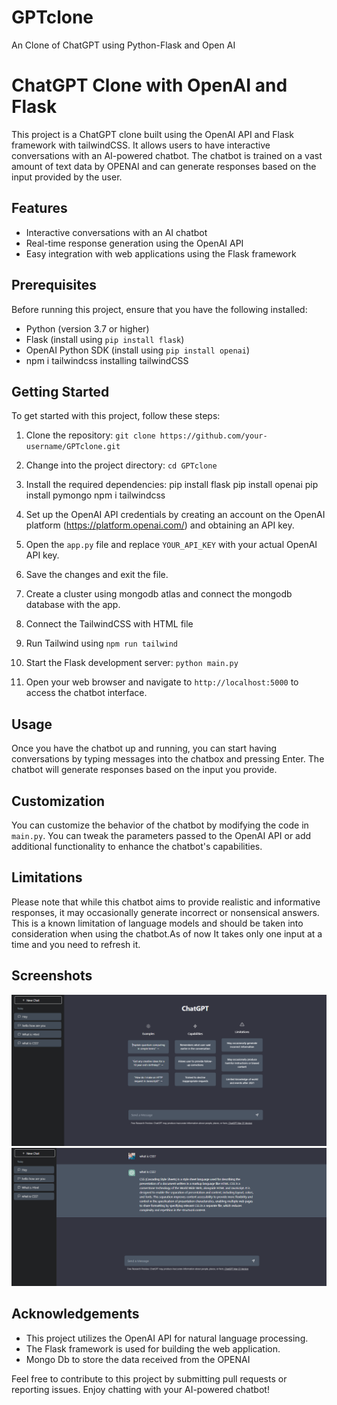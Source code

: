 # GPTclone
An Clone of ChatGPT using Python-Flask and Open AI
# ChatGPT Clone with OpenAI and Flask

This project is a ChatGPT clone built using the OpenAI API and Flask framework with tailwindCSS. It allows users to have interactive conversations with an AI-powered chatbot. The chatbot is trained on a vast amount of text data by OPENAI and can generate responses based on the input provided by the user.

## Features

- Interactive conversations with an AI chatbot
- Real-time response generation using the OpenAI API
- Easy integration with web applications using the Flask framework

## Prerequisites

Before running this project, ensure that you have the following installed:

- Python (version 3.7 or higher)
- Flask (install using `pip install flask`)
- OpenAI Python SDK (install using `pip install openai`)
- npm i tailwindcss installing tailwindCSS

## Getting Started

To get started with this project, follow these steps:

1. Clone the repository: `git clone https://github.com/your-username/GPTclone.git`
2. Change into the project directory: `cd GPTclone`
3. Install the required dependencies: 
    pip install flask
    pip install openai 
    pip install pymongo
    npm i tailwindcss
  
5. Set up the OpenAI API credentials by creating an account on the OpenAI platform (https://platform.openai.com/) and obtaining an API key.
6. Open the `app.py` file and replace `YOUR_API_KEY` with your actual OpenAI API key.
7. Save the changes and exit the file.
8. Create a cluster using mongodb atlas and connect the mongodb database with the app.
9.  Connect the TailwindCSS with HTML file 
10.  Run Tailwind using `npm run tailwind`
11. Start the Flask development server: `python main.py`
12. Open your web browser and navigate to `http://localhost:5000` to access the chatbot interface.

## Usage

Once you have the chatbot up and running, you can start having conversations by typing messages into the chatbox and pressing Enter. The chatbot will generate responses based on the input you provide.

## Customization

You can customize the behavior of the chatbot by modifying the code in `main.py`. You can tweak the parameters passed to the OpenAI API or add additional functionality to enhance the chatbot's capabilities.

## Limitations

Please note that while this chatbot aims to provide realistic and informative responses, it may occasionally generate incorrect or nonsensical answers. This is a known limitation of language models and should be taken into consideration when using the chatbot.As of now It takes only one input at a time and you need to refresh it.

## Screenshots

![Output Screenshot](https://github.com/Vsurya30/GPTclone/blob/main/chatgptclone.png)
![](https://github.com/Vsurya30/GPTclone/blob/main/chatgptclone2.png)



## Acknowledgements

- This project utilizes the OpenAI API for natural language processing.
- The Flask framework is used for building the web application.
- Mongo Db to store the data received from the OPENAI

Feel free to contribute to this project by submitting pull requests or reporting issues. Enjoy chatting with your AI-powered chatbot!
